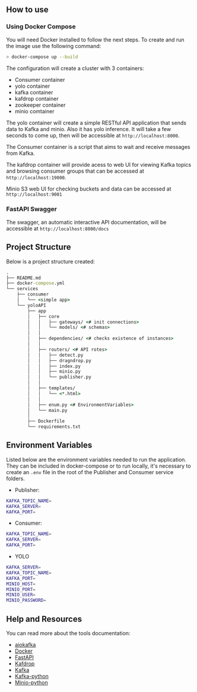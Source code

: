 ## How to use

### Using Docker Compose 
You will need Docker installed to follow the next steps. To create and run the image use the following command:

```bash
> docker-compose up --build
```

The configuration will create a cluster with 3 containers:

- Consumer container
- yolo container
- kafka container
- kafdrop container
- zookeeper container
- minio comtainer

The yolo container will create a simple RESTful API application that sends data to Kafka and minio. Also it has yolo inference. It will take a few seconds to come up, then will be accessible at `http://localhost:8000`.

The Consumer container is a script that aims to wait and receive messages from Kafka.

The kafdrop container will provide acess to  web UI for viewing Kafka topics and browsing consumer groups that can be accessed at `http://localhost:19000`.

Minio S3 web UI for checking buckets and data can be accessed at `http://localhost:9001`

### FastAPI Swagger

The swagger, an automatic interactive API documentation, will be accessible at `http://localhost:8000/docs`


## Project Structure
Below is a project structure created:
```cmd
.
├── README.md
├── docker-compose.yml
└── services
    ├── consumer
    │   └── <simple app>
    └── yoloAPI
        ├── app
        │   ├── core
        │   │   ├── gateways/ <# init connections>
        │   │   └── models/ <# schemas>
        │   │
        │   ├── dependencies/ <# checks existence of instances>
        │   │
        │   ├── routers/ <# API rotes>
        │   │   ├── detect.py
        │   │   ├── dragndrop.py
        │   │   ├── index.py
        │   │   ├── minio.py
        │   │   └── publisher.py
        │   │
        │   ├── templates/ 
        │   │   └── <*.html>
        │   │
        │   ├── enum.py <# EnvironmentVariables>
        │   └── main.py
        │
        ├── Dockerfile
        └── requirements.txt
```

## Environment Variables
Listed below are the environment variables needed to run the application. They can be included in docker-compose or to run locally, it's necessary to create an `.env` file in the root of the Publisher and Consumer service folders.

- Publisher:
```bash
KAFKA_TOPIC_NAME=
KAFKA_SERVER=
KAFKA_PORT=
```

- Consumer:
```bash
KAFKA_TOPIC_NAME=
KAFKA_SERVER=
KAFKA_PORT=
```

- YOLO
```bash
KAFKA_SERVER=
KAFKA_TOPIC_NAME=
KAFKA_PORT=
MINIO_HOST=
MINIO_PORT=
MINIO_USER=
MINIO_PASSWORD=
```


## Help and Resources
You can read more about the tools documentation:

- [aiokafka](https://aiokafka.readthedocs.io/en/stable/ka)
- [Docker](https://docs.docker.com/get-started/overview/)
- [FastAPI](https://fastapi.tiangolo.com)
- [Kafdrop](https://github.com/obsidiandynamics/kafdrop)
- [Kafka](https://kafka.apache.org)
- [Kafka-python](https://kafka-python.readthedocs.io/en/master/)
- [Minio-python](https://min.io/docs/minio/linux/developers/python/API.html)
